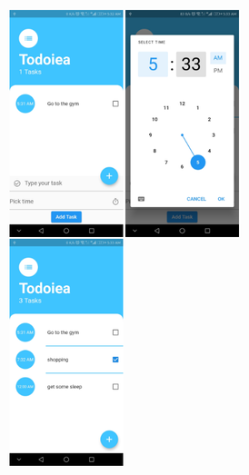 <img src="screenshots/todo1.jpg" width="200"> <img src="screenshots/todo2.jpg" width="200"> <img src="screenshots/todo3.jpg" width="200">
